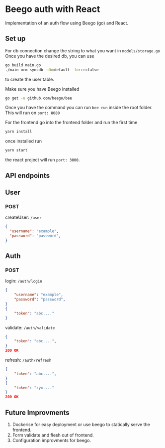 # Beego auth with React

Implementation of an auth flow using Beego (go) and React. 

## Set up 

For db connection change the string to what you want in `models/storage.go`  
Once you have the desired db, you can use 
```bash
go build main.go  
./main orm syncdb -db=default -force=false  
```
to create the user table. 

Make sure you have Beego installed 
```bash
go get -u github.com/beego/bee
```

Once you have the command you can run `bee run` inside the root folder. This will run on `port: 8080`

For the frontend go into the frontend folder and run the first time

```bash
yarn install
```  
once installed run

```bash
yarn start
```  
the react project will run `port: 3000`.  

## API endpoints

## User
### POST
createUser: `/user` 
```json
{
  "username": "example",
  "password": "password",
}
```

## Auth
### POST
login: `/auth/login`  
```json
{
    "username": "example",
    "password": "password",
}
{
    "token": "abc...."
}
```
validate: `/auth/validate`  
```json
{
    "token": "abc....",
}
200 OK
```
refresh: `/auth/refresh`  
```json
{
    "token": "abc....",
}
{
    "token": "zyx...."
}
200 OK
```


## Future Improvments

1. Dockerise for easy deployment or use beego to statically serve the frontend.  
2. Form validate and flesh out of frontend.
3. Configuration improvments for beego.
